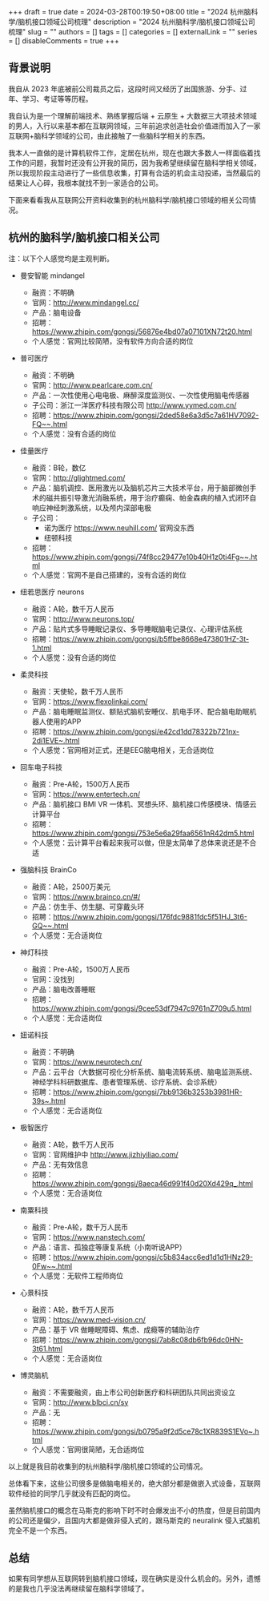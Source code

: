 +++
draft = true
date = 2024-03-28T00:19:50+08:00
title = "2024 杭州脑科学/脑机接口领域公司梳理"
description = "2024 杭州脑科学/脑机接口领域公司梳理"
slug = ""
authors = []
tags = []
categories = []
externalLink = ""
series = []
disableComments = true
+++


## 背景说明

我自从 2023 年底被前公司裁员之后，这段时间又经历了出国旅游、分手、过年、学习、考证等等历程。

我自认为是一个理解前端技术、熟练掌握后端 + 云原生 + 大数据三大项技术领域的男人，入行以来基本都在互联网领域，三年前追求创造社会价值进而加入了一家互联网+脑科学领域的公司，由此接触了一些脑科学相关的东西。

我本人一直做的是计算机软件工作，定居在杭州，现在也跟大多数人一样面临着找工作的问题，我暂时还没有公开我的简历，因为我希望继续留在脑科学相关领域，所以我现阶段主动进行了一些信息收集，打算有合适的机会主动投递，当然最后的结果让人心碎，我根本就找不到一家适合的公司。

下面来看看我从互联网公开资料收集到的杭州脑科学/脑机接口领域的相关公司情况。

## 杭州的脑科学/脑机接口相关公司

注：以下个人感觉均是主观判断。

- 曼安智能 mindangel
    - 融资：不明确
    - 官网：http://www.mindangel.cc/
    - 产品：脑电设备
    - 招聘：https://www.zhipin.com/gongsi/56876e4bd07a07101XN72t20.html
    - 个人感觉：官网比较简陋，没有软件方向合适的岗位

- 普可医疗
    - 融资：不明确
    - 官网：http://www.pearlcare.com.cn/
    - 产品：一次性使用心电电极、麻醉深度监测仪、一次性使用脑电传感器
    - 子公司：浙江一洋医疗科技有限公司 http://www.yymed.com.cn/
    - 招聘：https://www.zhipin.com/gongsi/2ded58e6a3d5c7a61HV7092-FQ~~.html
    - 个人感觉：没有合适的岗位

- 佳量医疗
    - 融资：B轮，数亿
    - 官网：http://glightmed.com/
    - 产品：脑机调控、医用激光以及脑机芯片三大技术平台，用于脑部微创手术的磁共振引导激光消融系统，用于治疗癫痫、帕金森病的植入式闭环自响应神经刺激系统，以及颅内深部电极
    - 子公司：
        - 诺为医疗 https://www.neuhill.com/ 官网没东西
        - 纽顿科技
    - 招聘：https://www.zhipin.com/gongsi/74f8cc29477e10b40H1z0ti4Fg~~.html
    - 个人感觉：官网不是自己搭建的，没有合适的岗位

- 纽若思医疗 neurons
    - 融资：A轮，数千万人民币
    - 官网：http://www.neurons.top/
    - 产品：贴片式多导睡眠记录仪、多导睡眠脑电记录仪、心理评估系统
    - 招聘：https://www.zhipin.com/gongsi/b5ffbe8668e473801HZ-3t-1.html
    - 个人感觉：没有合适的岗位

- 柔灵科技
    - 融资：天使轮，数千万人民币
    - 官网：https://www.flexolinkai.com/
    - 产品：脑电睡眠监测仪、额贴式脑机安睡仪、肌电手环、配合脑电助眠机器人使用的APP
    - 招聘：https://www.zhipin.com/gongsi/e42cd1dd78322b721nx-2di1EVE~.html
    - 个人感觉：官网相对正式，还是EEG脑电相关，无合适岗位

- 回车电子科技
    - 融资：Pre-A轮，1500万人民币
    - 官网：https://www.entertech.cn/
    - 产品：脑机接口 BMI VR 一体机、冥想头环、脑机接口传感模块、情感云计算平台
    - 招聘：https://www.zhipin.com/gongsi/753e5e6a29faa6561nR42dm5.html
    - 个人感觉：云计算平台看起来我可以做，但是太简单了总体来说还是不合适

- 强脑科技 BrainCo
    - 融资：A轮，2500万美元
    - 官网：https://www.brainco.cn/#/
    - 产品：仿生手、仿生腿、可穿戴头环
    - 招聘：https://www.zhipin.com/gongsi/176fdc9881fdc5f51HJ_3t6-GQ~~.html
    - 个人感觉：无合适岗位

- 神灯科技
    - 融资：Pre-A轮，1500万人民币
    - 官网：没找到
    - 产品：脑电改善睡眠
    - 招聘：https://www.zhipin.com/gongsi/9cee53df7947c9761nZ709u5.html
    - 个人感觉：无合适岗位

- 妞诺科技
    - 融资：不明确
    - 官网：https://www.neurotech.cn/
    - 产品：云平台（大数据可视化分析系统、脑电流转系统、脑电监测系统、神经学科科研数据库、患者管理系统、诊疗系统、会诊系统）
    - 招聘：https://www.zhipin.com/gongsi/7bb9136b3253b3981HR-39s~.html
    - 个人感觉：无合适岗位

- 极智医疗
    - 融资：A轮，数千万人民币
    - 官网：官网维护中 http://www.jizhiyiliao.com/
    - 产品：无有效信息
    - 招聘：https://www.zhipin.com/gongsi/8aeca46d991f40d20Xd429q_.html
    - 个人感觉：无合适岗位

- 南粟科技
    - 融资：Pre-A轮，数千万人民币
    - 官网：https://www.nanstech.com/
    - 产品：语言、孤独症等康复系统（小南听说APP）
    - 招聘：https://www.zhipin.com/gongsi/c5b834acc6ed1d1d1HNz29-0Fw~~.html
    - 个人感觉：无软件工程师岗位

- 心景科技
    - 融资：A轮，数千万人民币
    - 官网：https://www.med-vision.cn/
    - 产品：基于 VR 做睡眠障碍、焦虑、成瘾等的辅助治疗
    - 招聘：https://www.zhipin.com/gongsi/7ab8c08db6fb96dc0HN-3t61.html
    - 个人感觉：无合适岗位

- 博灵脑机
    - 融资：不需要融资，由上市公司创新医疗和科研团队共同出资设立
    - 官网：http://www.blbci.cn/sy
    - 产品：无
    - 招聘：https://www.zhipin.com/gongsi/b0795a9f2d5ce78c1XR839S1EVo~.html
    - 个人感觉：官网很简陋，无合适岗位

以上就是我目前收集到的杭州脑科学/脑机接口领域的公司情况。

总体看下来，这些公司很多是做脑电相关的，绝大部分都是做嵌入式设备，互联网软件经验的同学几乎就没有匹配的岗位。

虽然脑机接口的概念在马斯克的影响下时不时会爆发出不小的热度，但是目前国内的公司还是偏少，且国内大都是做非侵入式的，跟马斯克的 neuralink 侵入式脑机完全不是一个东西。

## 总结

如果有同学想从互联网转到脑机接口领域，现在确实是没什么机会的。另外，遗憾的是我也几乎没法再继续留在脑科学领域了。